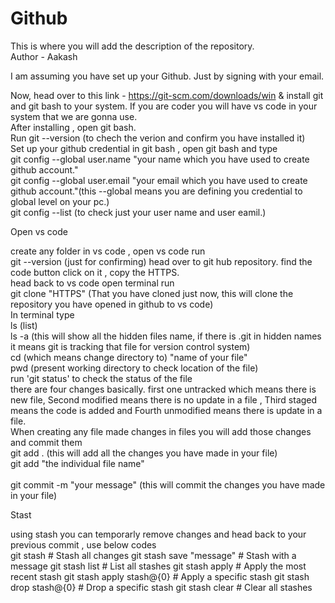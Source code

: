 # Github
This is where you will add the description of the repository.
<br>
Author - Aakash

I am assuming you have set up your Github. Just by signing with your email.

Now, head over to this link - https://git-scm.com/downloads/win & install git and git bash to your system. If you are coder you will have vs code in your system that we are gonna use. 
<br>
After installing , open git bash.
<br>
Run git --version (to chech the verion and confirm you have installed it)
<br>
Set up your github credential in git bash , open git bash and type 
<br>
git config --global user.name "your name which you have used to create github account."
<br>
git config --global user.email "your email which you have used to create github account."(this --global means you are defining you credential to global level on your pc.)
<br>
git config --list (to check just your user name and user eamil.) 
<br>

Open vs code 

create any folder in vs code , open vs code run 
<br>
git --version (just for confirming)
head over to git hub repository. find the code button click on it , copy the HTTPS. 
<br>
head back to vs code open terminal run 
<br>
git clone "HTTPS" (That you have cloned just now, this will clone the repository you have opened in github to vs code)
<br>
In terminal type 
<br>
ls (list)
<br>
ls -a (this will show all the hidden files name, if there is .git in hidden names it means git is tracking that file for version control system)
<br>
cd (which means change directory to) "name of your file"
<br> 
pwd (present working directory to check location of the file)
<br>
run 'git status' to check the status of the file
<br>
there are four changes basically. first one untracked which means there is new file, Second modified means there is no update in a file , Third staged means the code is added and Fourth unmodified means there is update in a file.
<br>
When creating any file made changes in files you will add those changes and commit them
<br>
git add . (this will add all the changes you have made in your file)
<br>
git add "the individual file name"  
<br>
git commit -m "your message" (this will commit the changes you have made in your file)
<br>

Stast 

using stash you can temporarly remove changes and head back to your previous commit , use below codes
<br>
git stash                  # Stash all changes
git stash save "message"    # Stash with a message
git stash list              # List all stashes
git stash apply             # Apply the most recent stash
git stash apply stash@{0}   # Apply a specific stash
git stash drop stash@{0}    # Drop a specific stash
git stash clear             # Clear all stashes
